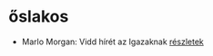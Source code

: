 # őslakos

- Marlo Morgan: Vidd hírét az Igazaknak [részletek](_details/%7Bopf.creator%7D.md#id_1010)